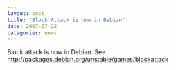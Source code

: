 ```yaml
---
layout: post
title: "Block Attack is now in Debian"
date: 2007-07-22
catagories: news
---
```

Block attack is now in Debian. See http://packages.debian.org/unstable/games/blockattack
